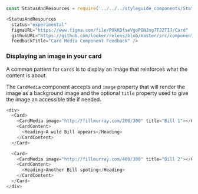 ```js noeditor
const StatusAndResources = require('../../../styleguide_components/StatusAndResources').StatusAndResources;

<StatusAndResources
  status="experimental"
  figmaURL="https://www.figma.com/file/PUkKDfseVgoPGNJng7TJ2TIJ/Card"
  githubURL="https://github.com/looker/relens/blob/master/src/components/Card/CardMedia.tsx"
  feedbackTitle="Card Media Component Feedback" />
```

### Displaying an image in your card

A common pattern for `Cards` is to display an image that reinforces what the content is about.

The `CardMedia` component accepts and `image` property that will render the image as a background image and the optional `title` property used to give the image an accessible title if needed.

```js
<div>
  <Card>
    <CardMedia image="http://fillmurray.com/200/300" title="Bill 1"></CardMedia>
    <CardContent>
      <Heading>A wild Bill appears</Heading>
    </CardContent>
  </Card>

  <Card>
    <CardMedia image="http://fillmurray.com/400/300" title="Bill 2"></CardMedia>
    <CardContent>
      <Heading>Another Bill spoting</Heading>
    </CardContent>
  </Card>
</div>
```
